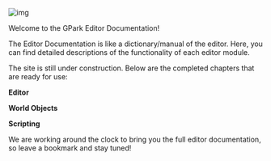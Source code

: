 ![img](https://arkimg-qn.ark.online/1701149235302-1.png)

Welcome to the GPark Editor Documentation!

The Editor Documentation is like a dictionary/manual of the editor. Here, you can find detailed descriptions of the functionality of each editor module.

The site is still under construction. Below are the completed chapters that are ready for use:

**Editor**

**World Objects**

**Scripting**

We are working around the clock to bring you the full editor documentation, so leave a bookmark and stay tuned!